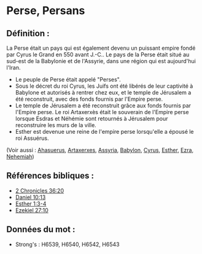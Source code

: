 # Perse, Persans

## Définition :

La Perse était un pays qui est également devenu un puissant empire fondé par Cyrus le Grand en 550 avant J.-C.. Le pays de la Perse était situé au sud-est de la Babylonie et de l'Assyrie, dans une région qui est aujourd'hui l'Iran.

* Le peuple de Perse était appelé "Perses".
* Sous le décret du roi Cyrus, les Juifs ont été libérés de leur captivité à Babylone et autorisés à rentrer chez eux, et le temple de Jérusalem a été reconstruit, avec des fonds fournis par l'Empire perse.
* Le temple de Jérusalem a été reconstruit grâce aux fonds fournis par l'Empire perse. Le roi Artaxerxès était le souverain de l'Empire perse lorsque Esdras et Néhémie sont retournés à Jérusalem pour reconstruire les murs de la ville.
* Esther est devenue une reine de l'empire perse lorsqu'elle a épousé le roi Assuérus.

(Voir aussi : [Ahasuerus](../names/ahasuerus.md), [Artaxerxes](../names/artaxerxes.md), [Assyria](../names/assyria.md), [Babylon](../names/babylon.md), [Cyrus](../names/cyrus.md), [Esther](../names/esther.md), [Ezra](../names/ezra.md), [Nehemiah](../names/nehemiah.md))

## Références bibliques :

* [2 Chronicles 36:20](rc://en/tn/help/2ch/36/20)
* [Daniel 10:13](rc://en/tn/help/dan/10/13)
* [Esther 1:3-4](rc://en/tn/help/est/01/03)
* [Ezekiel 27:10](rc://en/tn/help/ezk/27/10)

## Données du mot :

* Strong's : H6539, H6540, H6542, H6543
